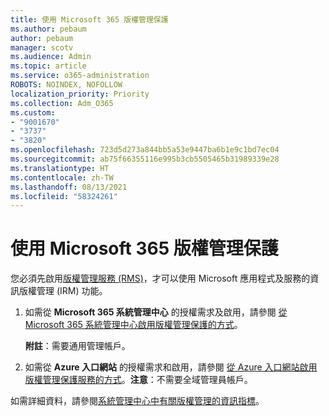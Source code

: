 ```yaml
---
title: 使用 Microsoft 365 版權管理保護
ms.author: pebaum
author: pebaum
manager: scotv
ms.audience: Admin
ms.topic: article
ms.service: o365-administration
ROBOTS: NOINDEX, NOFOLLOW
localization_priority: Priority
ms.collection: Adm_O365
ms.custom:
- "9001670"
- "3737"
- "3820"
ms.openlocfilehash: 723d5d273a844bb5a53e9447ba6b1e9c1bd7ec04
ms.sourcegitcommit: ab75f66355116e995b3cb5505465b31989339e28
ms.translationtype: HT
ms.contentlocale: zh-TW
ms.lasthandoff: 08/13/2021
ms.locfileid: "58324261"
---
```

# <a name="use-rights-management-protection-with-microsoft-365"></a>使用 Microsoft 365 版權管理保護

您必須先啟用[版權管理服務 (RMS)](https://docs.microsoft.com/azure/information-protection/what-is-azure-rms)，才可以使用 Microsoft 應用程式及服務的資訊版權管理 (IRM) 功能。

1. 如需從 **Microsoft 365 系統管理中心** 的授權需求及啟用，請參閱 [從 Microsoft 365 系統管理中心啟用版權管理保護的方式](https://docs.microsoft.com/azure/information-protection/activate-office365)。 

    **附註**：需要通用管理帳戶。

2. 如需從 **Azure 入口網站** 的授權需求和啟用，請參閱 [從 Azure 入口網站啟用版權管理保護服務的方式](https://docs.microsoft.com/azure/information-protection/activate-azure)。**注意**：不需要全域管理員帳戶。

如需詳細資料，請參閱[系統管理中心中有關版權管理的資訊指標](https://docs.microsoft.com/office365/enterprise/activate-rms-in-office-365)。
